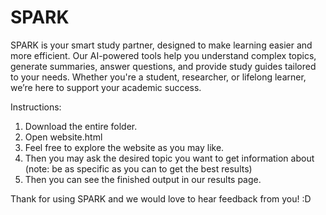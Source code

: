 # SPARK

SPARK is your smart study partner, designed to make learning easier and more efficient. Our AI-powered tools help you understand complex topics, generate summaries, answer questions, and provide study guides tailored to your needs. Whether you're a student, researcher, or lifelong learner, we’re here to support your academic success.

Instructions:
1. Download the entire folder.
2. Open website.html
3. Feel free to explore the website as you may like.
4. Then you may ask the desired topic you want to get information about (note: be as specific as you can to get the best results)
5. Then you can see the finished output in our results page.

Thank for using SPARK and we would love to hear feedback from you! :D
